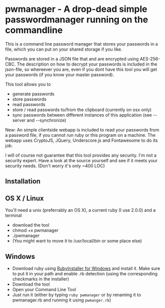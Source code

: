 pwmanager - A drop-dead simple passwordmanager running on the commandline
=========================================================================

This is a command line password manager that stores your passwords in a file, which you 
can put on your shared storage if you like.

Passwords are stored in a JSON file that and are encrypted using AES-256-CBC. The description
on how to decrypt your passwords is included in the json-file, so whereever you are, even if
you dont have this tool you will get your passwords (if you know your master password).

This tool allows you to

* generate passwords
* store passwords
* read passwords
* store / read passwords to/from the clipboard (currently on osx only)
* sync passwords between different instances of this application (see --server and --synchronize)

New: An simple clientside webapp is included to read your passwords from a password file, if you cannot
run ruby or this program on a machine. The webapp uses CryptoJS, JQuery, Underscore.js and Fontawesome
to do its job.

I will of course not guarantee that this tool provides any security. I'm not a security expert. Have
a look at the source yourself and see if it meets your security needs. (Don't worry it's only ~400 LOC)

Installation
------------

OS X / Linux
------------

You'll need a unix (preferrably an OS X), a current ruby (I use 2.0.0) and a terminal

* download the tool
* chmod +x pwmanager
* ./pwmanager
* (You might want to move it to /usr/local/bin or some place else)


Windows
-------

* Download ruby using [RubyInstaller for Windows](http://rubyinstaller.org/) and install it. Make sure
  to put it in your path and enable .rb detection (using the corresponding checkmarks in the installer)
* Download the tool
* Open your Command Line Tool
* Just run it (either by typing `ruby pwmanager` or by renaming it to pwmanager.rb and running it using `pwmanger.rb`)

